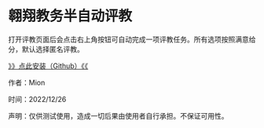 # 翱翔教务半自动评教

打开评教页面后会点击右上角按钮可自动完成一项评教任务。所有选项按照满意给分，默认选择匿名评教。

[》》点此安装（Github）《《](https://github.com/MoeMion/NPU-Course-Evalue-Script/raw/main/%E7%BF%B1%E7%BF%94%E6%95%99%E5%8A%A1%E5%8D%8A%E8%87%AA%E5%8A%A8%E8%AF%84%E6%95%99.user.js)

作者：Mion

时间：2022/12/26

声明：仅供测试使用，造成一切后果由使用者自行承担。不保证可用性。